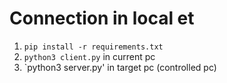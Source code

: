# Connection in local et
1. `pip install -r requirements.txt`
2. `python3 client.py` in current pc
3. `python3 server.py' in target pc (controlled pc)
